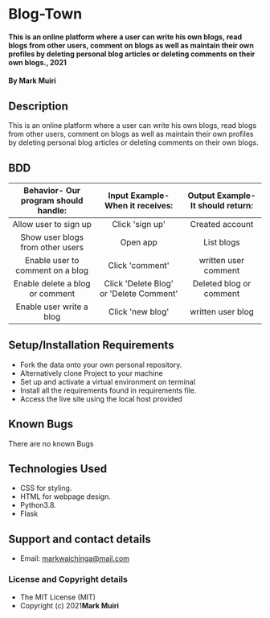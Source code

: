 # Blog-Town
#### This is an online platform where a user can write his own blogs, read blogs from other users, comment on blogs as well as maintain their own profiles by deleting personal blog articles or deleting comments on their own blogs., 2021
#### By **Mark Muiri**
## Description
This is an online platform where a user can write his own blogs, read blogs from other users, comment on blogs as well as maintain their own profiles by deleting personal blog articles or deleting comments on their own blogs.
## BDD
| Behavior- Our program should handle: | Input Example- When it receives: | Output Example- It should return: |
| :-------------: | :-------------: | :-------------: |
| Allow user to sign up | Click 'sign up'  | Created account |
| Show user blogs from other users | Open app | List blogs |
| Enable user to comment on a blog | Click 'comment' | written user comment |
| Enable delete a blog or comment | Click 'Delete Blog' or 'Delete Comment' | Deleted blog or comment |
| Enable user write a blog | Click 'new blog' | written user blog |
## Setup/Installation Requirements
* Fork the data onto your own personal repository.
* Alternatively clone Project to your machine
* Set up and activate a virtual environment on terminal
* Install all the requirements found in requirements file.
* Access the live site using the local host provided
 
## Known Bugs
There are no known Bugs
## Technologies Used
* CSS for styling.
* HTML for webpage design.
* Python3.8.
* Flask

## Support and contact details
* Email: markwaichinga@mail.com
### License and Copyright details
* The MIT License (MIT)
* Copyright (c) 2021**Mark Muiri**
